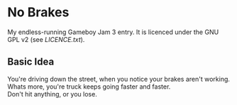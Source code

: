 # No Brakes
My endless-running Gameboy Jam 3 entry.
It is licenced under the GNU GPL v2 (see _LICENCE.txt_).

## Basic Idea
You're driving down the street, when you notice your brakes aren't working. Whats more, you're truck keeps going faster and faster.  
Don't hit anything, or you lose.
